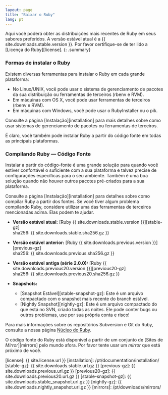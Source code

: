 ```yaml
---
layout: page
title: "Baixar o Ruby"
lang: pt
---
```


Aqui você poderá obter as distribuições mais recentes de Ruby em seus sabores
preferidos. A versão estável atual é a {{ site.downloads.stable.version }}.
Por favor certifique-se de ter lido a [Licença do Ruby][license].
{: .summary}

### Formas de instalar o Ruby

Existem diversas ferramentas para instalar o Ruby em cada grande plataforma:

* No Linux/UNIX, você pode usar o sistema de gerenciamento de pacotes da sua
  distribuição ou ferramentas de terceiros (rbenv e RVM).
* Em máquinas com OS X, você pode usar ferramentas de terceiros (rbenv e RVM).
* Em máquinas com Windows, você pode usar o RubyInstaller ou o pik.

Consulte a página [Instalação][installation] para mais detalhes sobre
como usar sistemas de gerenciamento de pacotes ou ferramentas de terceiros.

É claro, você também pode instalar Ruby a partir do código fonte em todas
as principais plataformas.

### Compilando Ruby — Código Fonte

Instalar a partir do código-fonte é uma grande solução para quando você
estiver confortável o suficiente com a sua plataforma e talvez precise
de configurações específicas para o seu ambiente. Também é uma boa solução
quando não houver outros pacotes pré-criados para a sua plataforma.

Consulte a página [Instalação][installation] para detalhes sobre
como compilar Ruby a partir dos fontes. Se você tiver algum problema
compilando Ruby, considere utilizar uma das ferramentas de terceiros
mencionadas acima. Elas podem te ajudar.

* **Versão estável atual:**
  [Ruby {{ site.downloads.stable.version }}][stable-gz]<br>
  sha256: {{ site.downloads.stable.sha256.gz }}

* **Versão estável anterior:**
  [Ruby {{ site.downloads.previous.version }}][previous-gz]<br>
  sha256: {{ site.downloads.previous.sha256.gz }}

* **Versão estável antiga (série 2.0.0):**
  [Ruby {{ site.downloads.previous20.version }}][previous20-gz]<br>
  sha256: {{ site.downloads.previous20.sha256.gz }}

* **Snapshots:**
  * [Snapshot Estável][stable-snapshot-gz]:
    Este é um arquivo compactado com o snapshot mais recente do branch estável.
  * [Nightly Snapshot][nightly-gz]:
    Este é um arquivo compactado do que está no SVN, criado todas as noites.
    Ele pode conter bugs ou outros problemas, use por sua própria conta e risco!

Para mais informações sobre os repositórios Subversion e Git do Ruby, consulte
a nossa página [Núcleo do Ruby](/pt/community/ruby-core/).

O código fonte do Ruby está disponível a partir de um conjunto de
[Sites de _Mirror_][mirrors] pelo mundo afora. Por favor tente
usar um _mirror_ que está próximo de você.



[license]: {{ site.license.url }}
[installation]: /pt/documentation/installation/
[stable-gz]: {{ site.downloads.stable.url.gz }}
[previous-gz]: {{ site.downloads.previous.url.gz }}
[previous20-gz]: {{ site.downloads.previous20.url.gz }}
[stable-snapshot-gz]: {{ site.downloads.stable_snapshot.url.gz }}
[nightly-gz]: {{ site.downloads.nightly_snapshot.url.gz }}
[mirrors]: /pt/downloads/mirrors/
